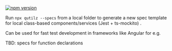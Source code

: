 [![npm version](https://d25lcipzij17d.cloudfront.net/badge.svg?id=js&type=6&v=0.1.1&x2=0)](https://www.npmjs.com/package/qutilz)

Run 
``npx qutilz --specs`` from a local folder to generate a new spec template for local class-based components/services 
(Jest + ts-mockito)
.

Can be used for fast test development in frameworks like Angular for e.g.

TBD:
specs for function declarations 
